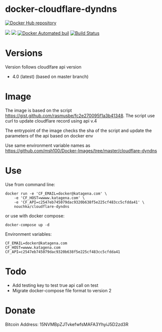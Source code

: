 # docker-cloudflare-dyndns

[![Docker Hub repository](http://dockeri.co/image/nouchka/cloudflare-dyndns)](https://registry.hub.docker.com/u/nouchka/cloudflare-dyndns/)

[![](https://images.microbadger.com/badges/image/nouchka/cloudflare-dyndns.svg)](https://microbadger.com/images/nouchka/cloudflare-dyndns "Get your own image badge on microbadger.com")
[![](https://images.microbadger.com/badges/version/nouchka/cloudflare-dyndns.svg)](https://microbadger.com/images/nouchka/cloudflare-dyndns "Get your own version badge on microbadger.com")
[![Docker Automated buil](https://img.shields.io/docker/automated/nouchka/cloudflare-dyndns.svg)](https://hub.docker.com/r/nouchka/cloudflare-dyndns/)
[![Build Status](https://travis-ci.org/nouchka/docker-cloudflare-dyndns.svg?branch=master)](https://travis-ci.org/nouchka/docker-cloudflare-dyndns)
<!---
[![Docker Stars](https://img.shields.io/docker/stars/nouchka/docker-cloudflare-dyndns.svg)](https://hub.docker.com/r/nouchka/cloudflare-dyndns/)
[![Docker Pulls](https://img.shields.io/docker/pulls/nouchka/docker-cloudflare-dyndns.svg)]()
--->

# Versions

Version follows cloudlfare api version

* 4.0 (latest) (based on master branch)

# Image
The image is based on the script https://gist.github.com/rasmusbe/fc2e270095f1a3b41348. The script use curl to update cloudflare record using api v.4

The entrypoint of the image checks the sha of the script and update the parameters of the api based on docker env

Use same environment variable names as https://github.com/msh100/Docker-Images/tree/master/cloudflare-dyndns

# Use

Use from command line:

	docker run -e 'CF_EMAIL=docker@katagena.com' \
		-e 'CF_HOST=wwww.katagena.com' \
		-e 'CF_API=c2547eb745079dac9320b638f5e225cf483cc5cfdda41' \
		nouchka/cloudflare-dyndns
or use with docker compose:

	docker-compose up -d
Environment variables:

	CF_EMAIL=docker@katagena.com
	CF_HOST=wwww.katagena.com
	CF_API=c2547eb745079dac9320b638f5e225cf483cc5cfdda41

# Todo

* Add testing key to test true api call on test
* Migrate docker-compose file format to version 2

# Donate

Bitcoin Address: 15NVMBpZJTvkefwfsMAFA3YhyiJ5D2zd3R
